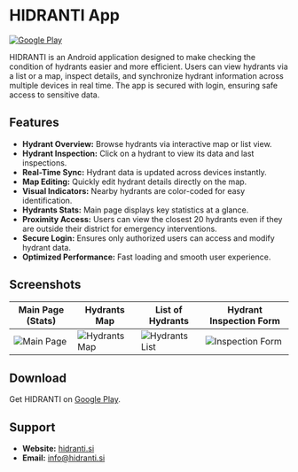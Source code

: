 # HIDRANTI App

[![Google Play](https://img.shields.io/badge/Available%20on-Google%20Play-brightgreen)](https://play.google.com/store/apps/details?id=com.hidranti.app)

HIDRANTI is an Android application designed to make checking the condition of hydrants easier and more efficient. Users can view hydrants via a list or a map, inspect details, and synchronize hydrant information across multiple devices in real time. The app is secured with login, ensuring safe access to sensitive data.

## Features

- **Hydrant Overview:** Browse hydrants via interactive map or list view.  
- **Hydrant Inspection:** Click on a hydrant to view its data and last inspections.  
- **Real-Time Sync:** Hydrant data is updated across devices instantly.  
- **Map Editing:** Quickly edit hydrant details directly on the map.  
- **Visual Indicators:** Nearby hydrants are color-coded for easy identification.  
- **Hydrants Stats:** Main page displays key statistics at a glance.  
- **Proximity Access:** Users can view the closest 20 hydrants even if they are outside their district for emergency interventions.  
- **Secure Login:** Ensures only authorized users can access and modify hydrant data.  
- **Optimized Performance:** Fast loading and smooth user experience.

## Screenshots

| Main Page (Stats) | Hydrants Map | List of Hydrants | Hydrant Inspection Form |
|-----------------|-----------------|-----------------|-----------------|
| ![Main Page](https://play-lh.googleusercontent.com/NxF-c5QOiueOficCZPqLkgYRTCozibiAetXC6sve54h27eOjbamcHeHWPvbbdVZlBic=w512-h288-rw) | ![Hydrants Map](https://play-lh.googleusercontent.com/D8Cto-arZkkUPtQsy93sRbALelNmEjCWKK73r24z_Tbpqy7YbcztxFrcUzAxIs52Vg=w512-h288-rw) | ![Hydrants List](https://play-lh.googleusercontent.com/RBDQf5EYLfaDMv9DBN_GPMhwU3qsr9YjA4RsXmOJkPh38uH-T2-cT1mwcfCAxHuUivU=w512-h288-rw) | ![Inspection Form](https://play-lh.googleusercontent.com/xDIWvLbn3hVTzyLy9pcRG61miphq7Vwaj80NKFLrIAVGdcVXn60A_wcUXKf1xU2WfzEH=w512-h288-rw) |



## Download

Get HIDRANTI on [Google Play](https://play.google.com/store/apps/details?id=com.hidranti.app).

## Support

- **Website:** [hidranti.si](https://hidranti.si)  
- **Email:** info@hidranti.si

